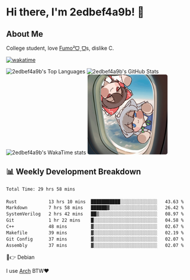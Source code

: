 # Hi there, I'm 2edbef4a9b! 👋

## About Me

College student, love [Fumo²ᗜˬᗜ](https://fumo.systems)s, dislike C.

[![wakatime](https://wakatime.com/badge/user/2bffca04-818a-44eb-b573-0010b6161301.svg)](https://wakatime.com/@2bffca04-818a-44eb-b573-0010b6161301)

<div align="left">
  <picture>
    <source
      srcset="https://github-statistics-2edbef4a9bs-projects.vercel.app/api/top-langs/?username=2edbef4a9b&layout=compact&show_icons=true&langs_count=8&hide_border=true&theme=dracula&bg_color=0d1117ff&text_color=ffffffff&hide=CSS%2CHTML%2CPerl%2CJavaScript%2CJupyter%20Notebook%2CMakefile"
      media="(prefers-color-scheme: dark)"
    />
    <source
      srcset="https://github-statistics-2edbef4a9bs-projects.vercel.app/api/top-langs/?username=2edbef4a9b&layout=compact&show_icons=true&langs_count=8&hide_border=true&theme=default&hide=CSS%2CHTML%2CPerl%2CJavaScript%2CJupyter%20Notebook%2CMakefile"
      media="(prefers-color-scheme: light), (prefers-color-scheme: no-preference)"
    />
    <img
      src="https://github-statistics-2edbef4a9bs-projects.vercel.app/api/top-langs/?username=2edbef4a9b&layout=compact&show_icons=true&langs_count=8&hide_border=true&theme=dracula&bg_color=0d1117&hide=CSS%2CHTML%2CPerl%2CJavaScript%2CJupyter%20Notebook%2CMakefile"
      alt="2edbef4a9b's Top Languages"
      height="180"
    />
  </picture>

  <picture>
    <source
      srcset="https://github-statistics-2edbef4a9bs-projects.vercel.app/api?username=2edbef4a9b&show_icons=true&hide_border=true&theme=dracula&bg_color=0d1117"
      media="(prefers-color-scheme: dark)"
    />
    <source
      srcset="https://github-statistics-2edbef4a9bs-projects.vercel.app/api?username=2edbef4a9b&show_icons=true&hide_border=true&theme=default"
      media="(prefers-color-scheme: light), (prefers-color-scheme: no-preference)"
    />
    <img
      src="https://github-statistics-2edbef4a9bs-projects.vercel.app/api?username=2edbef4a9b&show_icons=true&hide_border=true&theme=dracula&bg_color=0d1117"
      alt="2edbef4a9b's GitHub Stats"
      height="180"
    />
  </picture>
</div>

<div align="left">
  <picture>
    <source
      srcset="https://github-statistics-2edbef4a9bs-projects.vercel.app/api/wakatime?username=2edbef4a9b&layout=compact&theme=dracula&bg_color=0d1117&hide_border=true&langs_count=10&v2"
      media="(prefers-color-scheme: dark)"
    />
    <source
      srcset="https://github-statistics-2edbef4a9bs-projects.vercel.app/api/wakatime?username=2edbef4a9b&layout=compact&theme=default&hide_border=true&langs_count=10&v2"
      media="(prefers-color-scheme: light), (prefers-color-scheme: no-preference)"
    />
    <img
      src="https://github-statistics-2edbef4a9bs-projects.vercel.app/api/wakatime?username=2edbef4a9b&layout=compact&theme=dracula&bg_color=0d1117&hide_border=true&langs_count=10&v2"
      alt="2edbef4a9b's WakaTime stats"
      height="216"
    />
  </picture>

  <picture>
    <img
      src="fumo.gif"
      alt="FumoFumo"
      height="216"
      style="border-radius:5px;"
    />
  </picture>
</div>

## 📊 Weekly Development Breakdown

<!--START_SECTION:waka-->

```txt
Total Time: 29 hrs 58 mins

Rust            13 hrs 10 mins  ███████████░░░░░░░░░░░░░░   43.63 %
Markdown        7 hrs 58 mins   ██████▓░░░░░░░░░░░░░░░░░░   26.42 %
SystemVerilog   2 hrs 42 mins   ██▒░░░░░░░░░░░░░░░░░░░░░░   08.97 %
Git             1 hr 22 mins    █░░░░░░░░░░░░░░░░░░░░░░░░   04.58 %
C++             48 mins         ▓░░░░░░░░░░░░░░░░░░░░░░░░   02.67 %
Makefile        39 mins         ▓░░░░░░░░░░░░░░░░░░░░░░░░   02.19 %
Git Config      37 mins         ▓░░░░░░░░░░░░░░░░░░░░░░░░   02.07 %
Assembly        37 mins         ▓░░░░░░░░░░░░░░░░░░░░░░░░   02.07 %
```

<!--END_SECTION:waka-->

🤣👉 Debian

I use [Arch](./arch.png) BTW❤️
